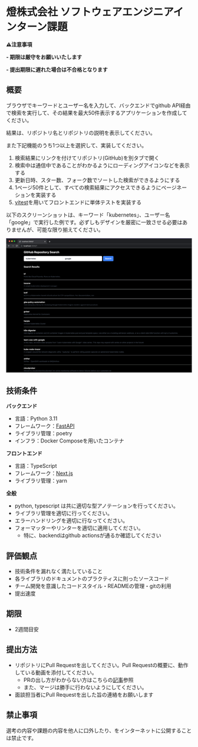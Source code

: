 # 燈株式会社 ソフトウェアエンジニアインターン課題

**⚠️注意事項**

**- 期限は厳守をお願いいたします**

**- 提出期限に遅れた場合は不合格となります**

## 概要

ブラウザでキーワードとユーザー名を入力して、バックエンドでgithub API経由で検索を実行して、その結果を最大50件表示するアプリケーションを作成してください。

結果は、リポジトリ名とリポジトリの説明を表示してください。

また下記機能のうち1つ以上を選択して、実装してください。
1. 検索結果にリンクを付けてリポジトリ(GitHub)を別タブで開く
2. 検索中は通信中であることがわかるようにローディングアイコンなどを表示する
3. 更新日時、スター数、フォーク数でソートした検索ができるようにする
4. 1ページ50件として、すべての検索結果にアクセスできるようにページネーションを実装する
5. [vitest](https://vitest.dev/)を用いてフロントエンドに単体テストを実装する

以下のスクリーンショットは、キーワード「kubernetes」、ユーザー名「google」で実行した例です。必ずしもデザインを厳密に一致させる必要はありませんが、可能な限り揃えてください。

![image](./sample.png)

## 技術条件

**バックエンド**
- 言語：Python 3.11
- フレームワーク：[FastAPI](https://fastapi.tiangolo.com/ja/)
- ライブラリ管理：poetry
- インフラ：Docker Composeを用いたコンテナ

**フロントエンド**
- 言語：TypeScript
- フレームワーク：[Next.js](https://nextjs.org/)
- ライブラリ管理：yarn

**全般**
- python, typescript は共に適切な型アノテーションを行ってください。
- ライブラリ管理を適切に行ってください。
- エラーハンドリングを適切に行なってください。
- フォーマッターやリンターを適切に適用してください。
  - 特に、backendはgithub actionsが通るか確認してください

## 評価観点

- 技術条件を漏れなく満たしていること
- 各ライブラリのドキュメントのプラクティスに則ったソースコード
- チーム開発を意識したコードスタイル・READMEの管理・gitの利用 
- 提出速度

## 期限

- 2週間目安

## 提出方法

- リポジトリにPull Requestを出してください。Pull Requestの概要に、動作している動画を添付してください。
    - PRの出し方がわからない方はこちらの[記事](https://tonari-it.com/github-pull-request/)参照
    - また、マージは勝手に行わないようにしてください。
- 面談担当者にPull Requestを出した旨の連絡をお願いします

## 禁止事項

選考の内容や課題の内容を他人に口外したり、をインターネットに公開することは禁止です。
